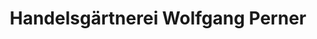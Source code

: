 ---
title: "Handelsgärtnerei Wolfgang Perner"
url: /greifswald/handelsgaertnerei-wolfgang-perner/
shop: Garten-Center
---